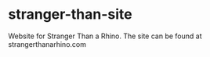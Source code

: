 # stranger-than-site
Website for Stranger Than a Rhino.
The site can be found at strangerthanarhino.com
